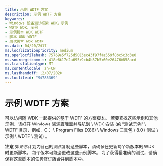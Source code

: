```yaml
---
title: 示例 WDTF 方案
description: 示例 WDTF 方案
keywords:
- Windows 设备测试框架 WDK，示例
- WDTF WDK，示例
- 示例脚本 WDK WDTF
- 脚本 WDK WDTF
- 测试脚本 WDK WDTF
ms.date: 04/20/2017
ms.localizationpriority: medium
ms.openlocfilehash: 75769a5f725d5013ec43f97f0a559f8bc5c3d3e0
ms.sourcegitcommit: 418e6617e2a695c9cb4b37b5b60e264760858acd
ms.translationtype: MT
ms.contentlocale: zh-CN
ms.lasthandoff: 12/07/2020
ms.locfileid: "96785369"
---
```

# <a name="sample-wdtf-scenarios"></a>示例 WDTF 方案


可以访问随 WDK 一起提供的基于 WDTF 的方案脚本。 若要查找这些示例和其他示例，请打开 Windows 资源管理器并导航到 \\ WDK 安装 (的 "测试示例" \\ WDTF 目录，例如，C： \\ Program Files (X86) \\ Windows 工具包 \\ 8.0 \\ 测试 \\ 示例 \\ WDTF \\ 测试) 。

**注意**   如果你计划为自己的测试复制这些脚本，请确保在更新每个新版本的 WDK 时更新脚本。 每个版本可能会更改这些示例脚本。 为了获得最准确的测试，请确保将这些脚本的任何修订版合并到脚本中。

 

 

 




